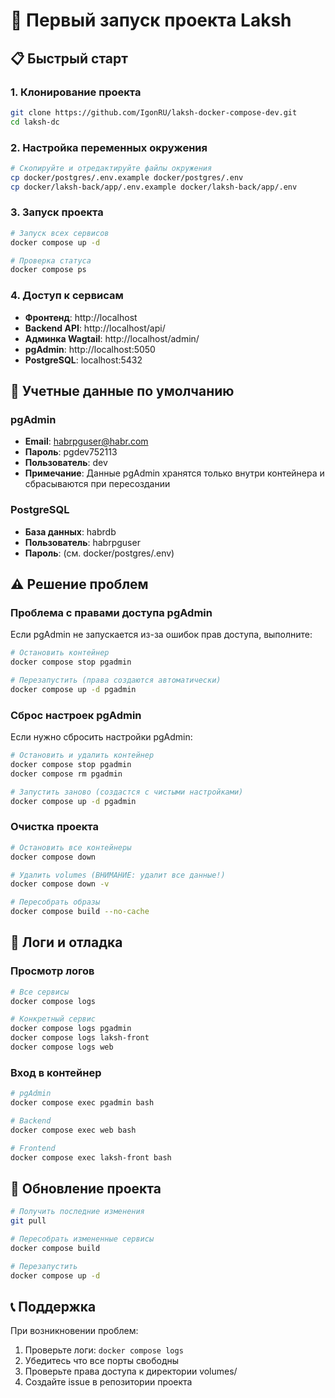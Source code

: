# 🚀 Первый запуск проекта Laksh

## 📋 Быстрый старт

### 1. Клонирование проекта
```bash
git clone https://github.com/IgonRU/laksh-docker-compose-dev.git
cd laksh-dc
```

### 2. Настройка переменных окружения
```bash
# Скопируйте и отредактируйте файлы окружения
cp docker/postgres/.env.example docker/postgres/.env
cp docker/laksh-back/app/.env.example docker/laksh-back/app/.env
```

### 3. Запуск проекта
```bash
# Запуск всех сервисов
docker compose up -d

# Проверка статуса
docker compose ps
```

### 4. Доступ к сервисам
- **Фронтенд**: http://localhost
- **Backend API**: http://localhost/api/
- **Админка Wagtail**: http://localhost/admin/
- **pgAdmin**: http://localhost:5050
- **PostgreSQL**: localhost:5432

## 🔧 Учетные данные по умолчанию

### pgAdmin
- **Email**: habrpguser@habr.com
- **Пароль**: pgdev752113
- **Пользователь**: dev
- **Примечание**: Данные pgAdmin хранятся только внутри контейнера и сбрасываются при пересоздании

### PostgreSQL
- **База данных**: habrdb
- **Пользователь**: habrpguser
- **Пароль**: (см. docker/postgres/.env)

## ⚠️ Решение проблем

### Проблема с правами доступа pgAdmin
Если pgAdmin не запускается из-за ошибок прав доступа, выполните:
```bash
# Остановить контейнер
docker compose stop pgadmin

# Перезапустить (права создаются автоматически)
docker compose up -d pgadmin
```

### Сброс настроек pgAdmin
Если нужно сбросить настройки pgAdmin:
```bash
# Остановить и удалить контейнер
docker compose stop pgadmin
docker compose rm pgadmin

# Запустить заново (создастся с чистыми настройками)
docker compose up -d pgadmin
```

### Очистка проекта
```bash
# Остановить все контейнеры
docker compose down

# Удалить volumes (ВНИМАНИЕ: удалит все данные!)
docker compose down -v

# Пересобрать образы
docker compose build --no-cache
```

## 📝 Логи и отладка

### Просмотр логов
```bash
# Все сервисы
docker compose logs

# Конкретный сервис
docker compose logs pgadmin
docker compose logs laksh-front
docker compose logs web
```

### Вход в контейнер
```bash
# pgAdmin
docker compose exec pgadmin bash

# Backend
docker compose exec web bash

# Frontend
docker compose exec laksh-front bash
```

## 🔄 Обновление проекта

```bash
# Получить последние изменения
git pull

# Пересобрать измененные сервисы
docker compose build

# Перезапустить
docker compose up -d
```

## 📞 Поддержка

При возникновении проблем:
1. Проверьте логи: `docker compose logs`
2. Убедитесь что все порты свободны
3. Проверьте права доступа к директории volumes/
4. Создайте issue в репозитории проекта
